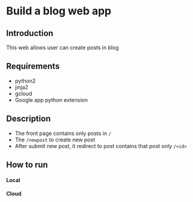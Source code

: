 # Build a blog web app

## Introduction
This web allows user can create posts in blog

## Requirements
- python2
- jinja2
- gcloud
- Google app python extension

## Description
- The front page contains only posts in `/`
- The `/newpost` to create new post
- After submit new post, it redirect to post contains that post only `/<id>`


## How to run

#### Local

#### Cloud

